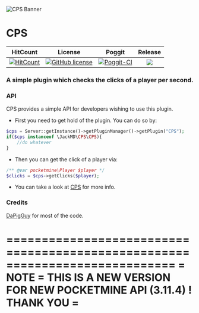 ![CPS Banner](https://github.com/JackMD/CPS/blob/master/meta/cps.png)
# CPS

| HitCount | License | Poggit | Release |
|:--:|:--:|:--:|:--:|
|[![HitCount](http://hits.dwyl.io/JackMD/CPS.svg)](http://hits.dwyl.io/JackMD/CPS)|[![GitHub license](https://img.shields.io/github/license/JackMD/CPS.svg)](https://github.com/JackMD/CPS/blob/master/LICENSE)|[![Poggit-CI](https://poggit.pmmp.io/ci.shield/JackMD/CPS/CPS)](https://poggit.pmmp.io/ci/JackMD/CPS/CPS)|[![](https://poggit.pmmp.io/shield.state/CPS)](https://poggit.pmmp.io/p/CPS)|

### A simple plugin which checks the clicks of a player per second.

### API

CPS provides a simple API for developers wishing to use this plugin.<br />
- First you need to get hold of the plugin. You can do so by:<br />
```php
$cps = Server::getInstance()->getPluginManager()->getPlugin("CPS");
if($cps instanceof \JackMD\CPS\CPS){
    //do whatever
}
```
- Then you can get the click of a player via:<br />
```php
/** @var pocketmine\Player $player */
$clicks = $cps->getClicks($player);
```
- You can take a look at [CPS](https://github.com/JackMD/CPS/blob/master/src/JackMD/CPS/CPS.php) for more info.

### Credits
[DaPigGuy](https://github.com/DaPigGuy) for most of the code.

============================================================================
= NOTE = THIS IS A NEW VERSION FOR NEW POCKETMINE API (3.11.4) ! THANK YOU =
============================================================================
